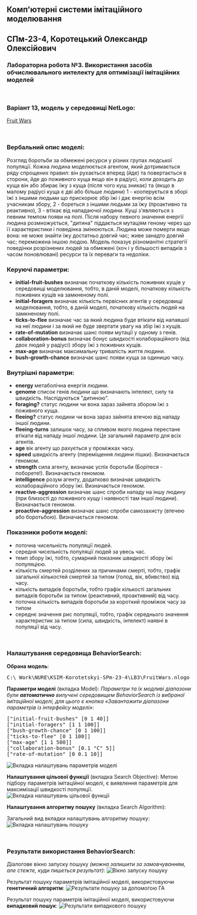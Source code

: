 ## Комп'ютерні системи імітаційного моделювання
## СПм-23-4, **Коротецький Олександр Олексійович**
### Лабораторна робота №**3**. Використання засобів обчислювального интелекту для оптимізації імітаційних моделей

<br>

### Варіант 13, модель у середовищі NetLogo:
[Fruit Wars](http://www.netlogoweb.org/launch#http://www.netlogoweb.org/assets/modelslib/Sample%20Models/Social%20Science/Economics/Fruit%20Wars.nlogo)

<br>

### Вербальний опис моделі:
Розгляд боротьби за обмежені ресурси у різних групах людської популяції. Кожна людина моделюється агентом, який дотримається ряду спрощених правил: він рухається вперед (йде) та повертається в сторони, йде до поживного куща якщо він в радіусі, коли доходить до куща він або збирає їжу з куща (після чого кущ зникає) та (якщо в малому радіусі куща є дві або більше людини) 1 - кооперується в зборі їжі з іншими людьми що прискорює збір їжі і дає енергію всім учасникам збору, 2 - бореться з іншими людьми за їжу (проактивно та реактивно), 3 - втікає від нападаючої людини. Кущі з'являються з певним темпом появи на полі. Після набору певного значення енергії людина розмножується, "дитина" піддається мутаціям геному через що її характеристики і поведінка змінюються. Людина може померти якщо вона: не може знайти їжу достатньо довгий час; живе занадто довгий час; переможена іншою людою.
Модель показує різноманітні стратегії поведінки розрізнених людей за обмежені (хоч і у більшості випадків з часом поновлювані) ресурси та їх переваги та недоліки.

### Керуючі параметри:
- **initial-fruit-bushes** визначає початкову кількість поживних кущів у середовищі моделювання, тобто, в даній моделі, початкову кількість поживних кущів на замкненому полі.
- **initial-foragers** визначає кількість первісних агентів у середовищі моделювання, тобто, в даній моделі, початкову кількість людей на замкненому полі.
- **ticks-to-flee** визначає час за який людина буде втікати від напавшої на неї людини і за який не буде звертати увагу на збір їжі з кущів.
- **rate-of-mutation** визначає шанс появи мутації у одному з генів.
- **collaboration-bonus** визначає бонус швидкості колабораційного (від двох людей у радіусі) збору їжі з поживних кущів.
- **max-age** визначає максимальну тривалість життя людини.
- **bush-growth-chance** визначає шанс появи куща за одиницю часу.

### Внутрішні параметри:
- **energy** метаболічна енергія людини.
- **genome** список генів людини що визначають інтелект, силу та швидкість. Наслідуються "дитиною".
- **foraging?** статус людини чи вона зараз зайнята збором їжі з поживного куща.
- **fleeing?** статус людини чи вона зараз зайнята втечою від нападу іншої людини.
- **fleeing-turns** залишок часу, за спливом якого людина перестане втікати від нападу іншої людини. Це загальний параметр для всіх агентів.
- **age** вік агенту що рахується у проміжках часу.
- **speed** швидкість агенту (переміщення людини пішки). Визначається геномом.
- **strength** сила агенту, визначає успіх боротьби (Борітеся - поборете!). Визначається геномом.
- **intelligence** розум агенту, додатково визначає швидкість колабораційного збору їжі. Визначається геномом.
- **reactive-aggression** визначає шанс спроби нападу на іншу людину (при близості до поживного кущу і наявності там іншої людини). Визначається геномом.
- **proactive-aggression** визначає шанс спроби самозахисту (втечею або боротьбою). Визначається геномом.

### Показники роботи моделі:
- поточна чисельність популяції людей.
- середня чисельність популяції людей за увесь час.
- темп збору їжі, тобто, сумарний показник швидкості збору їжі популяцією.
- кількість смертей розділених за причинами смерті, тобто, графік загальної кількостей смертей за типом (голод, вік, вбивство) від часу.
- кількість випадків боротьби, тобто графік кількості загальних випадків боротьби за типом (реактивний, проактивний) від часу.
- поточна кількість випадків боротьби за короткий проміжок часу за типом
- середнє значення рис популяції, тобто, графік середнього значення характеристик за типом (сила, швидкість, інтелект) наявні в популяції від часу.

<br>

### Налаштування середовища BehaviorSearch:

**Обрана модель**:
<pre>
C:\_Work\NURE\KSIM-Korotetskyi-SPm-23-4\LB3\FruitWars.nlogo
</pre>
**Параметри моделі** (вкладка Model):
*Параметри та їх модливі діапазони були **автоматично** вилучені середовищем BehaviorSearch із вибраної імітаційної моделі, для цього є кнопка «Завантажити діапазони параметрів із інтерфейсу моделі»*:
<pre>
["initial-fruit-bushes" [0 1 40]]
["initial-foragers" [1 1 100]]
["bush-growth-chance" [0 1 100]]
["ticks-to-flee" [0 1 100]]
["max-age" [1 1 500]]
["collaboration-bonus" [0.1 "C" 5]]
["rate-of-mutation" [0 0.1 10]]
</pre>


![Вкладка налаштувань параметрів моделі](BS-Model.png)

**Налаштування цільової функції** (вкладка Search Objective):
Метою підбору параметрів імітаційної моделі, є виявлення параметрів для максимізації швидкості популяції.
![Вкладка налаштувань цільової функції](BS-SearchObjective.png)

**Налаштування алгоритму пошуку** (вкладка Search Algorithm):

Загальний вид вкладки налаштувань алгоритму пошуку:
![Вкладка налаштувань пошуку](BS-SearchAlg.png)

<br>

### Результати використання BehaviorSearch:
Діалогове вікно запуску пошуку *(можна залишити за замовчуванням, але стежте, куди пишеться результат)*:
![Вікно запуску пошуку](BS-RunOptions.png)

Результат пошуку параметрів імітаційної моделі, використовуючи **генетичний алгоритм**:
![Результати пошуку за допомогою ГА](BS-SearchProgress-GA.png)

Результат пошуку параметрів імітаційної моделі, використовуючи **випадковий пошук**:
![Результати випадкового пошуку](example-result-rs.png)